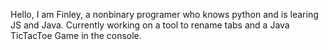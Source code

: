 Hello, I am Finley, a nonbinary programer who knows python and is learing JS and Java. Currently working on a tool to rename tabs and a Java TicTacToe Game in the console. 
